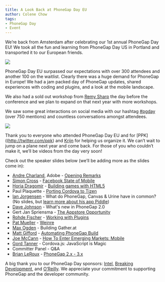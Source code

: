 ```yaml
---
title: A Look Back at PhoneGap Day EU
author: Colene Chow
tags:
- PhoneGap Day
- Event
---
```


We’re back from Amsterdam after celebrating our 1st annual PhoneGap Day EU! We took all the fun and learning from PhoneGap Day US in Portland and transported it to our European friends.

![](/uploads/blog/pgday-andre.jpg)

PhoneGap Day EU surpassed our expectations with over 300 attendees and another 100 on the waitlist. Clearly there was a huge demand for PhoneGap in Europe!  We had a jam packed day of PhoneGap updates, shared experiences with coding and plugins, and a look at the mobile landscape.

We also had a sold out workshop from [Remy Sharp](http://twitter.com/rem) the day before the conference and we plan to expand on that next year with more workshops.

We saw some great interactions on social media with our hashtag [#pgday](https://twitter.com/#!/search/pgday) (over 750 mentions) and countless conversations amongst attendees.

![](/uploads/blog/tweets-pgdayeu.png)

Thank you to everyone who attended PhoneGap Day EU and for [PPK]((http://twitter.com/ppk) and [Krijn](http://twitter.com/krijnhoetmer) for helping us organize it. We can’t wait to jump on a plane next year and come back. For those of you who couldn’t make it, we’ll be videos from the day very soon!

Check out the speaker slides below (we’ll be adding more as the slides come in):

* [Andre Charland](http://twitter.com/andrecharland), Adobe - [Opening Remarks](http://www.slideshare.net/AndreCharland/phonegap-day-eu-2012-welcome)
* [Simon Cross](http://twitter.com/sicross) - [Facebook State of Mobile](https://speakerdeck.com/u/sicross/p/phonegap-day-eu-2012)
* [Horia Dragomir](https://twitter.com/hdragomir) - [Building games with HTML5](https://speakerdeck.com/u/hdragomir/p/games-apps-and-html5)
* Paul Plaquette - [Porting Cordova to Tizen](https://01.org/sites/default/files/phonegapdayseu2012-portingcordovatotizen.pdf)
* [Ian Jorgensen](http://twitter.com/ianjorgensen) - What do PhoneGap, Canvas & Urine have in common? (No slides, but [learn more about his app Piddle](http://www.linehq.com/piddle))
* [Dave Johnson](http://twitter.com/davejohnson) - What's new in PhoneGap 2.0
* Gert Jan Spriensma - [The Appstore Opportunity](http://www.slideshare.net/phonegap/the-appstore-opportunity-by-gert-jan-spriensma-phonegap-day-eu-sept-14-2011)
* [Rohde Fischer](http://twitter.com/rohdef) - [Working with Plugins](https://github.com/rohdef/PGPlugins)
* [Pat Mueller](http://twitter.com/pmuellr) - [Weinre](http://muellerware.org/papers/pgday-2012-eu/#1)
* [Max Ogden](http://twitter.com/maxogden) - Building Gather.at
* [Matt Gifford](http://twitter.com/coldfumonkeh) - [Automating PhoneGap Build](http://www.slideshare.net/coldfumonkeh/automating-phonegap-build)
* [Joe McCann](http://twitter.com/joemccann) - [How To Enter Emerging Markets: Mobile](http://bit.ly/bric-mobile)
* [Gord Tanner](http://twitter.com/gordtanner) - Cordova.js: JavaScript is Magic
* Committer Panel - Q&A
* [Brian LeRoux](http://twitter.com/brianleroux) - [PhoneGap 2.x - 3.x](http://brian.io/slides/pgdayeu2012/)

A big thank you to our PhoneGap Day sponsors: [Intel](http://intel.com), [Breaking Development](http://bdconf.com), and [O’Reilly](http://oreilly.com). We appreciate your commitment to supporting PhoneGap and the developer community.

